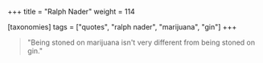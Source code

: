 +++
title = "Ralph Nader"
weight = 114

[taxonomies]
tags = ["quotes", "ralph nader", "marijuana", "gin"]
+++

> "Being stoned on marijuana isn't very different from being stoned on gin."
